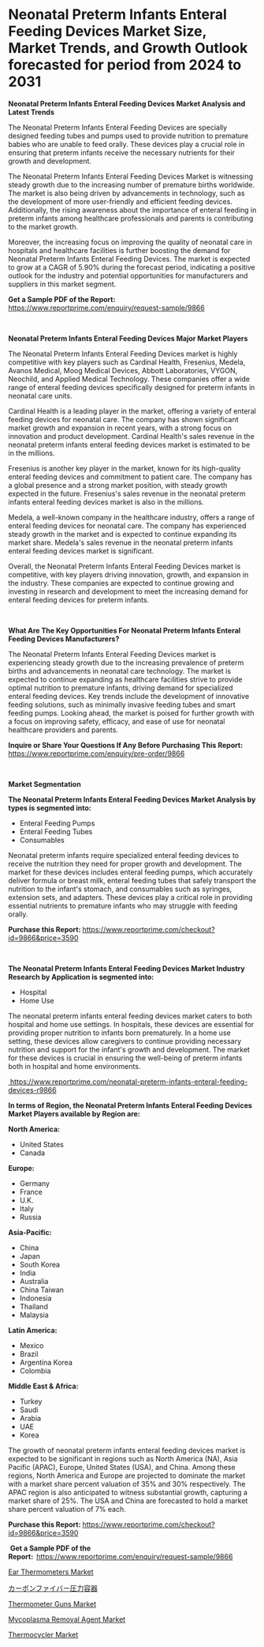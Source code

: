<p><h1>Neonatal Preterm Infants Enteral Feeding Devices Market Size, Market Trends, and Growth Outlook forecasted for period from 2024 to 2031</h1></p><p><strong>Neonatal Preterm Infants Enteral Feeding Devices Market Analysis and Latest Trends</strong></p>
<p><p>The Neonatal Preterm Infants Enteral Feeding Devices are specially designed feeding tubes and pumps used to provide nutrition to premature babies who are unable to feed orally. These devices play a crucial role in ensuring that preterm infants receive the necessary nutrients for their growth and development.</p><p>The Neonatal Preterm Infants Enteral Feeding Devices Market is witnessing steady growth due to the increasing number of premature births worldwide. The market is also being driven by advancements in technology, such as the development of more user-friendly and efficient feeding devices. Additionally, the rising awareness about the importance of enteral feeding in preterm infants among healthcare professionals and parents is contributing to the market growth.</p><p>Moreover, the increasing focus on improving the quality of neonatal care in hospitals and healthcare facilities is further boosting the demand for Neonatal Preterm Infants Enteral Feeding Devices. The market is expected to grow at a CAGR of 5.90% during the forecast period, indicating a positive outlook for the industry and potential opportunities for manufacturers and suppliers in this market segment.</p></p>
<p><strong>Get a Sample PDF of the Report:&nbsp;</strong> <a href="https://www.reportprime.com/enquiry/request-sample/9866">https://www.reportprime.com/enquiry/request-sample/9866</a></p>
<p>&nbsp;</p>
<p><strong>Neonatal Preterm Infants Enteral Feeding Devices Major Market Players</strong></p>
<p><p>The Neonatal Preterm Infants Enteral Feeding Devices market is highly competitive with key players such as Cardinal Health, Fresenius, Medela, Avanos Medical, Moog Medical Devices, Abbott Laboratories, VYGON, Neochild, and Applied Medical Technology. These companies offer a wide range of enteral feeding devices specifically designed for preterm infants in neonatal care units.</p><p>Cardinal Health is a leading player in the market, offering a variety of enteral feeding devices for neonatal care. The company has shown significant market growth and expansion in recent years, with a strong focus on innovation and product development. Cardinal Health's sales revenue in the neonatal preterm infants enteral feeding devices market is estimated to be in the millions.</p><p>Fresenius is another key player in the market, known for its high-quality enteral feeding devices and commitment to patient care. The company has a global presence and a strong market position, with steady growth expected in the future. Fresenius's sales revenue in the neonatal preterm infants enteral feeding devices market is also in the millions.</p><p>Medela, a well-known company in the healthcare industry, offers a range of enteral feeding devices for neonatal care. The company has experienced steady growth in the market and is expected to continue expanding its market share. Medela's sales revenue in the neonatal preterm infants enteral feeding devices market is significant.</p><p>Overall, the Neonatal Preterm Infants Enteral Feeding Devices market is competitive, with key players driving innovation, growth, and expansion in the industry. These companies are expected to continue growing and investing in research and development to meet the increasing demand for enteral feeding devices for preterm infants.</p></p>
<p>&nbsp;</p>
<p><strong>What Are The Key Opportunities For Neonatal Preterm Infants Enteral Feeding Devices Manufacturers?</strong></p>
<p><p>The Neonatal Preterm Infants Enteral Feeding Devices market is experiencing steady growth due to the increasing prevalence of preterm births and advancements in neonatal care technology. The market is expected to continue expanding as healthcare facilities strive to provide optimal nutrition to premature infants, driving demand for specialized enteral feeding devices. Key trends include the development of innovative feeding solutions, such as minimally invasive feeding tubes and smart feeding pumps. Looking ahead, the market is poised for further growth with a focus on improving safety, efficacy, and ease of use for neonatal healthcare providers and parents.</p></p>
<p><strong>Inquire or Share Your Questions If Any Before Purchasing This Report:</strong> <a href="https://www.reportprime.com/enquiry/pre-order/9866">https://www.reportprime.com/enquiry/pre-order/9866</a></p>
<p>&nbsp;</p>
<p><strong>Market Segmentation</strong></p>
<p><strong>The Neonatal Preterm Infants Enteral Feeding Devices Market Analysis by types is segmented into:</strong></p>
<p><ul><li>Enteral Feeding Pumps</li><li>Enteral Feeding Tubes</li><li>Consumables</li></ul></p>
<p><p>Neonatal preterm infants require specialized enteral feeding devices to receive the nutrition they need for proper growth and development. The market for these devices includes enteral feeding pumps, which accurately deliver formula or breast milk, enteral feeding tubes that safely transport the nutrition to the infant's stomach, and consumables such as syringes, extension sets, and adapters. These devices play a critical role in providing essential nutrients to premature infants who may struggle with feeding orally.</p></p>
<p><strong>Purchase this Report:&nbsp;</strong><a href="https://www.reportprime.com/checkout?id=9866&price=3590">https://www.reportprime.com/checkout?id=9866&price=3590</a></p>
<p>&nbsp;</p>
<p><strong>The Neonatal Preterm Infants Enteral Feeding Devices Market Industry Research by Application is segmented into:</strong></p>
<p><ul><li>Hospital</li><li>Home Use</li></ul></p>
<p><p>The neonatal preterm infants enteral feeding devices market caters to both hospital and home use settings. In hospitals, these devices are essential for providing proper nutrition to infants born prematurely. In a home use setting, these devices allow caregivers to continue providing necessary nutrition and support for the infant's growth and development. The market for these devices is crucial in ensuring the well-being of preterm infants both in hospital and home environments.</p></p>
<p><a href="https://www.reportprime.com/neonatal-preterm-infants-enteral-feeding-devices-r9866">&nbsp;https://www.reportprime.com/neonatal-preterm-infants-enteral-feeding-devices-r9866</a></p>
<p><strong>In terms of Region, the Neonatal Preterm Infants Enteral Feeding Devices Market Players available by Region are:</strong></p>
<p>
    <p> <strong> North America: </strong>
        <ul>
            <li>United States</li>
            <li>Canada</li>
        </ul>
        </p> 
    <p> <strong> Europe: </strong>
        <ul>
            <li>Germany</li>
            <li>France</li>
            <li>U.K.</li>
            <li>Italy</li>
            <li>Russia</li>
        </ul>
        </p> 
    <p> <strong> Asia-Pacific: </strong>
        <ul>
            <li>China</li>
            <li>Japan</li>
            <li>South Korea</li>
            <li>India</li>
            <li>Australia</li>
            <li>China Taiwan</li>
            <li>Indonesia</li>
            <li>Thailand</li>
            <li>Malaysia</li>
        </ul>
        </p> 
    <p> <strong> Latin America: </strong>
        <ul>
            <li>Mexico</li>
            <li>Brazil</li>
            <li>Argentina Korea</li>
            <li>Colombia</li>
        </ul>
        </p> 
    <p> <strong> Middle East & Africa: </strong>
        <ul>
            <li>Turkey</li>
            <li>Saudi</li>
            <li>Arabia</li>
            <li>UAE</li>
            <li>Korea</li>
        </ul>
    </p>
    </p>
<p><p>The growth of neonatal preterm infants enteral feeding devices market is expected to be significant in regions such as North America (NA), Asia Pacific (APAC), Europe, United States (USA), and China. Among these regions, North America and Europe are projected to dominate the market with a market share percent valuation of 35% and 30% respectively. The APAC region is also anticipated to witness substantial growth, capturing a market share of 25%. The USA and China are forecasted to hold a market share percent valuation of 7% each.</p></p>
<p><strong>Purchase this Report: </strong><a href="https://www.reportprime.com/checkout?id=9866&price=3590">https://www.reportprime.com/checkout?id=9866&price=3590</a></p>
<p>&nbsp;<strong>Get a Sample PDF of the Report:&nbsp;&nbsp;</strong><a href="https://www.reportprime.com/enquiry/request-sample/9866">https://www.reportprime.com/enquiry/request-sample/9866</a></p>
<p><strong></strong></p>
<p><p><a href="https://github.com/LaceyZemlak1/Market-Research-Report-List-2/blob/main/ear-thermometers-market.md">Ear Thermometers Market</a></p><p><a href="https://medium.com/@quinceyl40zz/%E7%82%AD%E7%B4%A0%E7%B9%8A%E7%B6%AD%E5%9C%A7%E5%8A%9B%E5%AE%B9%E5%99%A8%E5%B8%82%E5%A0%B4%E3%81%AB%E3%81%8A%E3%81%91%E3%82%8B%E6%B4%9E%E5%AF%9F-%E5%B8%82%E5%A0%B4%E3%83%97%E3%83%AC%E3%83%BC%E3%83%A4%E3%83%BC-%E5%B8%82%E5%A0%B4%E8%A6%8F%E6%A8%A1-%E5%9C%B0%E7%90%86%E7%9A%84%E5%9C%B0%E5%9F%9F-%E3%81%8A%E3%82%88%E3%81%B3%E4%BA%88%E6%B8%AC-2024%E5%B9%B4-2031%E5%B9%B4-7099ac746bf4">カーボンファイバー圧力容器</a></p><p><a href="https://github.com/MyrtisWest1/Market-Research-Report-List-2/blob/main/thermometer-guns-market.md">Thermometer Guns Market</a></p><p><a href="https://medium.com/@skylareaver78567/mycoplasma-removal-agent-market-research-report-market-forecast-and-growth-prospects-with-a-steady-86c73cbbf66f">Mycoplasma Removal Agent Market</a></p><p><a href="https://medium.com/@daveblock08/thermocycler-market-report-by-product-type-test-mesa-type-floor-stand-type-end-use-8dc61bbd62f6">Thermocycler Market</a></p></p>